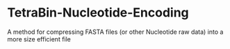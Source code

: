 # TetraBin-Nucleotide-Encoding
A method for compressing FASTA files (or other Nucleotide raw data) into a more size efficient file
